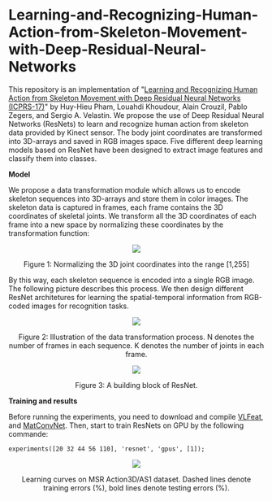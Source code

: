 # Learning-and-Recognizing-Human-Action-from-Skeleton-Movement-with-Deep-Residual-Neural-Networks
This repository is an implementation of "[Learning and Recognizing Human Action from Skeleton Movement with Deep Residual Neural Networks (ICPRS-17)](https://arxiv.org/pdf/1803.07780.pdf)" by Huy-Hieu Pham, Louahdi Khoudour, Alain Crouzil, Pablo Zegers, and Sergio A. Velastin. We propose the use of Deep Residual Neural Networks (ResNets) to learn and recognize human action from skeleton data provided by Kinect sensor. The body joint coordinates are transformed into 3D-arrays and saved in RGB images space. Five different deep learning models based on ResNet have been designed to extract image features and classify them into classes. 


**Model**


We propose a data transformation module which allows us to encode skeleton sequences into 3D-arrays and store them in color images. The skeleton data is captured in frames, each frame contains the 3D coordinates of skeletal joints. We transform all the 3D coordinates of each frame into a new space by normalizing these coordinates by the transformation function:
<p align="center"> 
<img src="https://github.com/huyhieupham/Learning-and-Recognizing-Human-Action-from-Skeleton-Movement-with-Deep-Residual-Neural-Networks/blob/master/figure/data-transformation.png">
</p>
<p align="center"> 
Figure 1: Normalizing the 3D joint coordinates into the range [1,255] 
</p>
By this way, each skeleton sequence is encoded into a single RGB image. The following picture describes this process. We then design different ResNet architetures for learning the spatial-temporal information from RGB-coded images for recognition tasks.
<p align="center"> 
<img src="https://github.com/huyhieupham/Learning-and-Recognizing-Human-Action-from-Skeleton-Movement-with-Deep-Residual-Neural-Networks/blob/master/figure/data-transformation-process.png">
</p>
<p align="center"> 
Figure 2: Illustration of the data transformation process. N denotes the number of frames in each sequence. K denotes the number of joints in each frame.
</p>
<p align="center"> 
<img src="https://github.com/huyhieupham/Learning-and-Recognizing-Human-Action-from-Skeleton-Movement-with-Deep-Residual-Neural-Networks/blob/master/figure/resnet.png">
</p>
<p align="center"> 
    Figure 3: A building block of ResNet.
  </p>
  
  **Training and results**


Before running the experiments, you need to download and compile [VLFeat](http://www.vlfeat.org/), and [MatConvNet](http://www.vlfeat.org/matconvnet/). Then, start to train ResNets on GPU by the following commande:


 ```experiments([20 32 44 56 110], 'resnet', 'gpus', [1]);```

  
  <p align="center"> 
<img src="https://github.com/huyhieupham/Learning-and-Recognizing-Human-Action-from-Skeleton-Movement-with-Deep-Residual-Neural-Networks/blob/master/figure/Training.png">
</p>
<p align="center"> 
   Learning curves on MSR Action3D/AS1 dataset. Dashed lines denote training errors (%), bold lines denote testing errors (%).
  </p>
  
  
  


